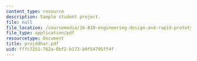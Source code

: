 ```yaml
---
content_type: resource
description: Sample student project.
file: null
file_location: /coursemedia/16-810-engineering-design-and-rapid-prototyping-january-iap-2007/fffc7251762a0bf2b173b9f54795ff4f_projddhar.pdf
file_type: application/pdf
resourcetype: Document
title: projddhar.pdf
uid: fffc7251-762a-0bf2-b173-b9f54795ff4f
---
```

